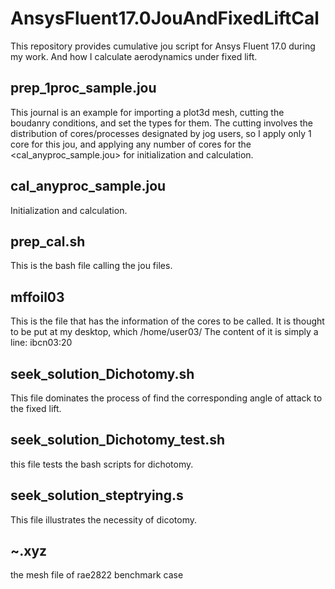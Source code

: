 # AnsysFluent17.0JouAndFixedLiftCal
This repository provides cumulative jou script for Ansys Fluent 17.0 during my work.
And how I calculate aerodynamics under fixed lift.

## prep_1proc_sample.jou
This journal is an example for importing a plot3d mesh, cutting the boudanry conditions, and set the types for them.
The cutting involves the distribution of cores/processes designated by  jog users, so I apply only 1 core for this jou, and  applying any number of cores for the <cal_anyproc_sample.jou> for initialization and calculation.

## cal_anyproc_sample.jou
Initialization and calculation.

## prep_cal.sh
This is the bash file calling the jou files.

## mffoil03
This is the file that has the information of the cores to be called. It is thought to be put at my desktop, which /home/user03/
The content of it is simply a line: ibcn03:20

## seek_solution_Dichotomy.sh
This file dominates the process of find the corresponding angle of attack to the fixed lift.

## seek_solution_Dichotomy_test.sh
this file tests the bash scripts for dichotomy.

## seek_solution_steptrying.s
This file illustrates the necessity of dicotomy.

## ~.xyz
the mesh file of rae2822 benchmark case

